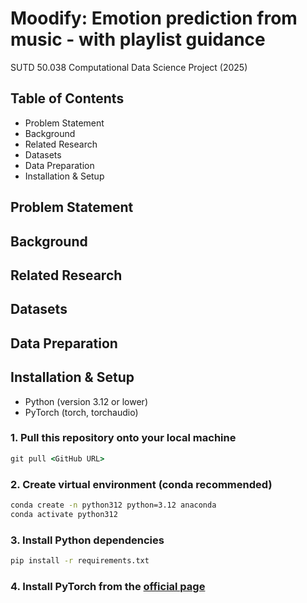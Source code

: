 # Moodify: Emotion prediction from music - with playlist guidance
SUTD 50.038 Computational Data Science Project (2025)

## Table of Contents
- Problem Statement
- Background
- Related Research
- Datasets
- Data Preparation
- Installation & Setup

## Problem Statement

## Background

## Related Research

## Datasets

## Data Preparation

## Installation & Setup
- Python (version 3.12 or lower)
- PyTorch (torch, torchaudio)

### 1. Pull this repository onto your local machine
```cmd
git pull <GitHub URL>
```

### 2. Create virtual environment (conda recommended)
```cmd
conda create -n python312 python=3.12 anaconda
conda activate python312
```

### 3. Install Python dependencies
```cmd
pip install -r requirements.txt
```

### 4. Install PyTorch from the [official page](https://pytorch.org/get-started/locally/)
